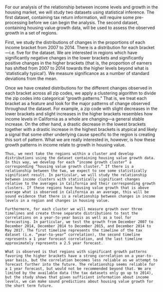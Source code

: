 For our analysis of the relationship between income levels and growth in the housing market, we will study two datasets using statistical inference. The first dataset, containing tax return information, will require some pre-processing before we can begin the analysis. The second dataset, containing housing value growth data, will be used to assess the observed growth in a set of regions.

First, we study the distributions of changes in the proportions of each income bracket from 2007 to 2014. There is a distribution for each bracket—i.e. five for the dataset.  We are interested in regions which have significantly negative changes in the lower brackets and significantly positive changes in the higher brackets (that is, the proportion of earners has shifted from 2007 to 2014 towards the higher levels beyond what is ‘statistically typical’). We measure significance as a number of standard deviations from the mean. 

Once we have created distributions for the different changes observed in each bracket across all zip codes, we apply a clustering algorithm to divide the zip codes into categorical “growth patterns.” That is, we treat each bracket as a feature and look for the major patterns of change observed throughout the dataset. For example, a zip code with slight decreases in the lower brackets and slight increases in the higher brackets resembles how income levels in California as a whole are changing—a general stable increase. On the other hand, a drastic decrease in the lowest brackets together with a drastic increase in the highest brackets is atypical and likely a signal that some other underlying cause specific to the region is creating this sort of pattern. What we are really interested in, however, is how these growth patterns in income relate to growth in housing value. 
	
	Thus, we next take the regions within a cluster and develop distributions using the dataset containing housing value growth data. In this way, we develop for each “income growth cluster” a corresponding “housing value growth cluster.” If there is a relationship between the two, we expect to see some statistically significant result. In particular, we will study the relationship between income clusters with statistically significant changes relative to the averages in California and their corresponding growth clusters. If these regions have housing value growth that is above average what is observed in California as an average, this will be sound evidence that there is a relationship between changes in income levels in a region and changes in housing value.
	
	Furthermore, for each cluster we will measure growth over three timelines and create three separate distributions to test the correlations on a year-to-year basis as well as a tool for forecasting. In particular, we test the growth from December 2007 to December 2014, December 2014 to December 2015, and December 2014 to May 2017. The first timeline represents the timeline of the tax dataset (i.e. “year-to-year” correlation), the second timeline represents a 1 year forecast correlation, and the last timeline approximately represents a 2.5 year forecast. 

	What is observed is that regions with significant growth patterns favoring the higher brackets have a strong correlation on a year-to-year basis, but the correlation becomes less reliable as we attempt to forecast further into the future. The relationship seems reliable for a 1 year forecast, but would not be recommended beyond that. We are limited by the available data (the tax datasets only go up to 2014), but the study shows that given sufficient information about income levels, we can make sound predictions about housing value growth for the short term future. 
